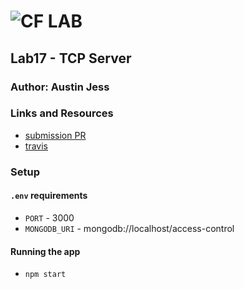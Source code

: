 # ![CF](http://i.imgur.com/7v5ASc8.png) LAB

## Lab17 - TCP Server

### Author: Austin Jess

### Links and Resources

- [submission PR]()
- [travis](https://travis-ci.com/401-advanced-javascript-austinjess/lab14-access-control/builds/115150717)

### Setup

#### `.env` requirements

- `PORT` - 3000
- `MONGODB_URI` - mongodb://localhost/access-control

#### Running the app

- `npm start`

